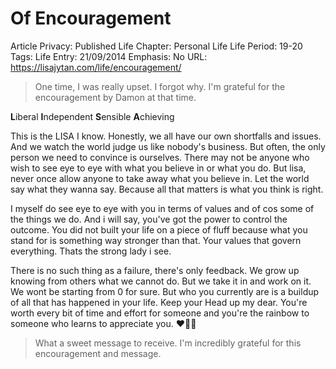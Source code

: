 # Of Encouragement

Article Privacy: Published
Life Chapter: Personal Life
Life Period: 19-20
Tags: Life
Entry: 21/09/2014
Emphasis: No
URL: https://lisajytan.com/life/encouragement/

> One time, I was really upset. I forgot why. I'm grateful for the encouragement by Damon at that time.
> 

**L**iberal
**I**ndependent
**S**ensible
**A**chieving

This is the LISA I know. Honestly, we all have our own shortfalls and issues. And we watch the world judge us like nobody's business. But often, the only person we need to convince is ourselves. There may not be anyone who wish to see eye to eye with what you believe in or what you do. But lisa, never once allow anyone to take away what you believe in. Let the world say what they wanna say. Because all that matters is what you think is right.

I myself do see eye to eye with you in terms of values and of cos some of the things we do. And i will say, you've got the power to control the outcome. You did not built your life on a piece of fluff because what you stand for is something way stronger than that. Your values that govern everything. Thats the strong lady i see.

There is no such thing as a failure, there's only feedback. We grow up knowing from others what we cannot do. But we take it in and work on it. We wont be starting from 0 for sure. But who you currently are is a buildup of all that has happened in your life. Keep your Head up my dear. You're worth every bit of time and effort for someone and you're the rainbow to someone who learns to appreciate you. ❤️🐻🙆

> What a sweet message to receive. I'm incredibly grateful for this encouragement and message.
>